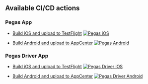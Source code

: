## Available CI/CD actions

### Pegas App
- [Build iOS and upload to TestFlight](https://github.com/quocs-studio/pegas-ci/actions/workflows/pegas-ios.yml) [![Pegas iOS](https://github.com/quocs-studio/pegas-ci/actions/workflows/pegas-ios.yml/badge.svg)](https://github.com/quocs-studio/pegas-ci/actions/workflows/pegas-ios.yml)

- [Build Android and upload to AppCenter](https://github.com/quocs-studio/pegas-ci/actions/workflows/pegas-android.yml) [![Pegas Android](https://github.com/quocs-studio/pegas-ci/actions/workflows/pegas-android.yml/badge.svg)](https://github.com/quocs-studio/pegas-ci/actions/workflows/pegas-android.yml)

### Pegas Driver App

- [Build iOS and upload to TestFlight](https://github.com/quocs-studio/pegas-ci/actions/workflows/pegas-driver-ios.yml) [![Pegas Driver iOS](https://github.com/quocs-studio/pegas-ci/actions/workflows/pegas-driver-ios.yml/badge.svg)](https://github.com/quocs-studio/pegas-ci/actions/workflows/pegas-driver-ios.yml)

- [Build Android and upload to AppCenter](https://github.com/quocs-studio/pegas-ci/actions/workflows/pegas-driver-android.yml) [![Pegas Driver Android](https://github.com/quocs-studio/pegas-ci/actions/workflows/pegas-driver-android.yml/badge.svg)](https://github.com/quocs-studio/pegas-ci/actions/workflows/pegas-driver-android.yml)
